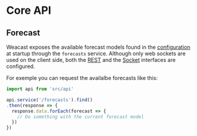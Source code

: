 # Core API

## Forecast

Weacast exposes the available forecast models found in the [configuration](../guides/BASICS.MD#configuring) at startup through the `forecasts` service. Although only web sockets are used on the client side, both the [REST](https://docs.feathersjs.com/api/rest.html) and the [Socket](https://docs.feathersjs.com/api/socketio.html) interfaces are configured.

For exemple you can request the availalbe forecasts like this:
```javascript
import api from 'src/api'

api.service('/forecasts').find()
.then(response => {
  response.data.forEach(forecast => {
    // Do something with the current forecast model
  })
})
```
